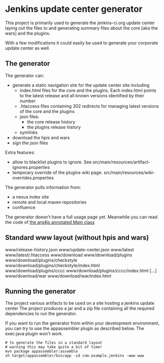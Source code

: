 Jenkins update center generator
===============================

This project is primarily used to generate the jenkins-ci.org update center laying out the files to and generating
summary files about the core [aka the wars] and the plugins.

With a few modifications it could easily be used to generate your corporate update center as well.

The generator
-------------

The generator can:

* generate a static navigation site for the update center site including
    * index.html files for the core and the plugins. Each index.html points to the latest release and all known versions identified by their number
    * .htaccess files containing 302 redirects for managing latest versions of the core and the plugins
    * json files:
        * the core release history
        * the plugins release history
    * symlinks
* download the hpis and wars
* sign the json files

Extra features:

* allow to blacklist plugins to ignore. See src/main/resources/artifact-ignores.properties
* temporary override of the plugins wiki page. src/main/resources/wiki-overrides.properties

The generator pulls information from:

* a nexus index site
* remote and local maven repositories
* confluence

The generator doesn't have a full usage page yet. Meanwhile you can read the code
of [the arg4js annotated Main class](blob/master/src/main/java/org/jvnet/hudson/update_center/Main.java "the Main class")

Standard www layout (without hpis and wars)
-------------------------------------------

www/release-history.json
www/update-center.json
www/latest
www/latest/.htaccess
www/download
www/download/plugins
www/download/plugins/checkstyle
www/download/plugins/checkstyle/index.html
www/download/plugins/cccc
www/download/plugins/cccc/index.html
[...]
www/download/war
www/download/war/index.html


Running the generator
---------------------

The project various artifacts to be used on a site hosting a jenkins update center
The project produces a jar and a zip file containing all the required dependencies to run the generator.

If you want to run the generator from within your development environment,
you can try to use the appassembler plugin as described below. The exec:java plugin won't work.

    # to generate the files in a standard layout
    # warning this may take quite a bit of time!
    mvn package appassembler:assemble
    sh target/appassembler/bin/app -id com.example.jenkins -www www